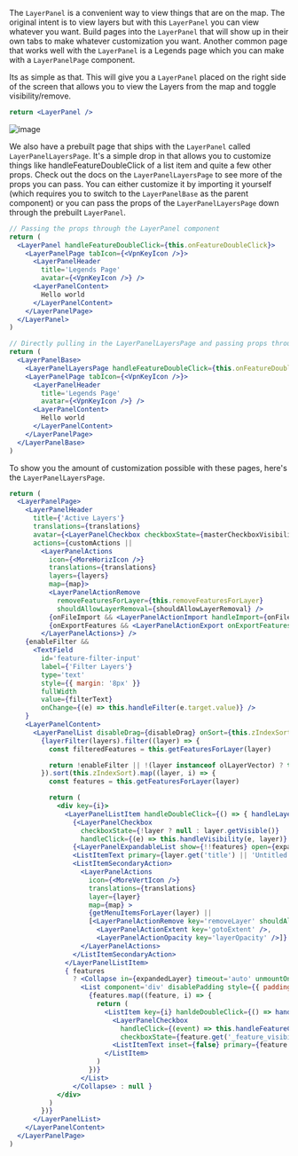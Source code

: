 The `LayerPanel` is a convenient way to view things that are on the map. The original intent is to view layers but with this `LayerPanel` you can view whatever you want. Build pages into the `LayerPanel` that will show up in their own tabs to make whatever customization you want. Another common page that works well with the `LayerPanel` is a Legends page which you can make with a `LayerPanelPage` component.

Its as simple as that. This will give you a `LayerPanel` placed on the right side of the screen that allows you to view the Layers from the map and toggle visibility/remove.
```jsx
return <LayerPanel />
```
![image](https://github.platforms.engineering/storage/user/2990/files/cb487900-86d2-11ea-8a6c-587e8bb8377c)

We also have a prebuilt page that ships with the `LayerPanel` called `LayerPanelLayersPage`. It's a simple drop in that allows you to customize things like handleFeatureDoubleClick of a list item and quite a few other props. Check out the docs on the `LayerPanelLayersPage` to see more of the props you can pass. You can either customize it by importing it yourself (which requires you to switch to the `LayerPanelBase` as the parent component) or you can pass the props of the `LayerPanelLayersPage` down through the prebuilt `LayerPanel`.
```jsx
// Passing the props through the LayerPanel component
return (
  <LayerPanel handleFeatureDoubleClick={this.onFeatureDoubleClick}>
    <LayerPanelPage tabIcon={<VpnKeyIcon />}>
      <LayerPanelHeader
        title='Legends Page'
        avatar={<VpnKeyIcon />} />
      <LayerPanelContent>
        Hello world
      </LayerPanelContent>
    </LayerPanelPage>
  </LayerPanel>
)

// Directly pulling in the LayerPanelLayersPage and passing props through it
return (
  <LayerPanelBase>
    <LayerPanelLayersPage handleFeatureDoubleClick={this.onFeatureDoubleClick}>
    <LayerPanelPage tabIcon={<VpnKeyIcon />}>
      <LayerPanelHeader
        title='Legends Page'
        avatar={<VpnKeyIcon />} />
      <LayerPanelContent>
        Hello world
      </LayerPanelContent>
    </LayerPanelPage>
  </LayerPanelBase>
)
```

To show you the amount of customization possible with these pages, here's the `LayerPanelLayersPage`.
```jsx
return (
  <LayerPanelPage>
    <LayerPanelHeader
      title={'Active Layers'}
      translations={translations}
      avatar={<LayerPanelCheckbox checkboxState={masterCheckboxVisibility} handleClick={this.setVisibilityForAllLayers} />}
      actions={customActions ||
        <LayerPanelActions
          icon={<MoreHorizIcon />}
          translations={translations}
          layers={layers}
          map={map}>
          <LayerPanelActionRemove
            removeFeaturesForLayer={this.removeFeaturesForLayer}
            shouldAllowLayerRemoval={shouldAllowLayerRemoval} />
          {onFileImport && <LayerPanelActionImport handleImport={onFileImport} />}
          {onExportFeatures && <LayerPanelActionExport onExportFeatures={onExportFeatures} />}
        </LayerPanelActions>} />
    {enableFilter &&
      <TextField
        id='feature-filter-input'
        label={'Filter Layers'}
        type='text'
        style={{ margin: '8px' }}
        fullWidth
        value={filterText}
        onChange={(e) => this.handleFilter(e.target.value)} />
    }
    <LayerPanelContent>
      <LayerPanelList disableDrag={disableDrag} onSort={this.zIndexSort} onReorderedItems={this.reorderLayers} items={layers} >
        {layerFilter(layers).filter((layer) => {
          const filteredFeatures = this.getFeaturesForLayer(layer)

          return !enableFilter || !(layer instanceof olLayerVector) ? true : filteredFeatures.length
        }).sort(this.zIndexSort).map((layer, i) => {
          const features = this.getFeaturesForLayer(layer)

          return (
            <div key={i}>
              <LayerPanelListItem handleDoubleClick={() => { handleLayerDoubleClick(layer) }}>
                {<LayerPanelCheckbox
                  checkboxState={!layer ? null : layer.getVisible()}
                  handleClick={(e) => this.handleVisibility(e, layer)} />}
                {<LayerPanelExpandableList show={!!features} open={expandedLayer} handleClick={this.handleExpandedLayer} />}
                <ListItemText primary={layer.get('title') || 'Untitled Layer'} />
                <ListItemSecondaryAction>
                  <LayerPanelActions
                    icon={<MoreVertIcon />}
                    translations={translations}
                    layer={layer}
                    map={map} >
                    {getMenuItemsForLayer(layer) ||
                    [<LayerPanelActionRemove key='removeLayer' shouldAllowLayerRemoval={shouldAllowLayerRemoval} />,
                      <LayerPanelActionExtent key='gotoExtent' />,
                      <LayerPanelActionOpacity key='layerOpacity' />]}
                  </LayerPanelActions>
                </ListItemSecondaryAction>
              </LayerPanelListItem>
              { features
                ? <Collapse in={expandedLayer} timeout='auto' unmountOnExit>
                  <List component='div' disablePadding style={{ paddingLeft: '36px' }}>
                    {features.map((feature, i) => {
                      return (
                        <ListItem key={i} hanldeDoubleClick={() => handleFeatureDoubleClick(feature)}>
                          <LayerPanelCheckbox
                            handleClick={(event) => this.handleFeatureCheckbox(layer, feature, event)}
                            checkboxState={feature.get('_feature_visibility')} />
                          <ListItemText inset={false} primary={feature.get('name') || `Feature ${i}`} />
                        </ListItem>
                      )
                    })}
                  </List>
                </Collapse> : null }
            </div>
          )
        })}
      </LayerPanelList>
    </LayerPanelContent>
  </LayerPanelPage>
)
```










